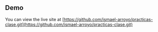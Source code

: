 ## Demo
You can view the live site at [https://github.com/ismael-arroyo/practicas-clase.git](https://github.com/ismael-arroyo/practicas-clase.git)